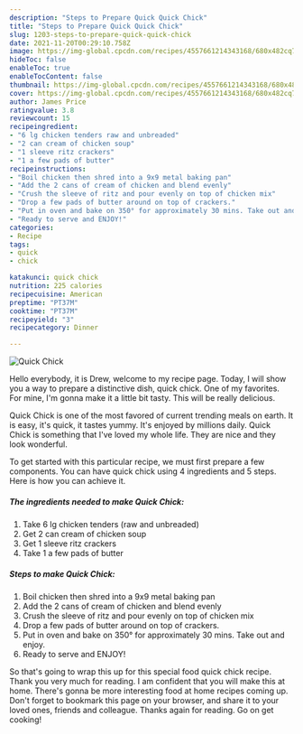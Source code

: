 ```yaml
---
description: "Steps to Prepare Quick Quick Chick"
title: "Steps to Prepare Quick Quick Chick"
slug: 1203-steps-to-prepare-quick-quick-chick
date: 2021-11-20T00:29:10.758Z
image: https://img-global.cpcdn.com/recipes/4557661214343168/680x482cq70/quick-chick-recipe-main-photo.jpg
hideToc: false
enableToc: true
enableTocContent: false
thumbnail: https://img-global.cpcdn.com/recipes/4557661214343168/680x482cq70/quick-chick-recipe-main-photo.jpg
cover: https://img-global.cpcdn.com/recipes/4557661214343168/680x482cq70/quick-chick-recipe-main-photo.jpg
author: James Price
ratingvalue: 3.8
reviewcount: 15
recipeingredient:
- "6 lg chicken tenders raw and unbreaded"
- "2 can cream of chicken soup"
- "1 sleeve ritz crackers"
- "1 a few pads of butter"
recipeinstructions:
- "Boil chicken then shred into a 9x9 metal baking pan"
- "Add the 2 cans of cream of chicken and blend evenly"
- "Crush the sleeve of ritz and pour evenly on top of chicken mix"
- "Drop a few pads of butter around on top of crackers."
- "Put in oven and bake on 350° for approximately 30 mins. Take out and enjoy."
- "Ready to serve and ENJOY!"
categories:
- Recipe
tags:
- quick
- chick

katakunci: quick chick 
nutrition: 225 calories
recipecuisine: American
preptime: "PT37M"
cooktime: "PT37M"
recipeyield: "3"
recipecategory: Dinner

---
```



![Quick Chick](https://img-global.cpcdn.com/recipes/4557661214343168/680x482cq70/quick-chick-recipe-main-photo.jpg)

Hello everybody, it is Drew, welcome to my recipe page. Today, I will show you a way to prepare a distinctive dish, quick chick. One of my favorites. For mine, I'm gonna make it a little bit tasty. This will be really delicious.



Quick Chick is one of the most favored of current trending meals on earth. It is easy, it's quick, it tastes yummy. It's enjoyed by millions daily. Quick Chick is something that I've loved my whole life. They are nice and they look wonderful.


To get started with this particular recipe, we must first prepare a few components. You can have quick chick using 4 ingredients and 5 steps. Here is how you can achieve it.

<!--inarticleads1-->

##### The ingredients needed to make Quick Chick:

1. Take 6 lg chicken tenders (raw and unbreaded)
1. Get 2 can cream of chicken soup
1. Get 1 sleeve ritz crackers
1. Take 1 a few pads of butter




<!--inarticleads2-->

##### Steps to make Quick Chick:

1. Boil chicken then shred into a 9x9 metal baking pan
1. Add the 2 cans of cream of chicken and blend evenly
1. Crush the sleeve of ritz and pour evenly on top of chicken mix
1. Drop a few pads of butter around on top of crackers.
1. Put in oven and bake on 350° for approximately 30 mins. Take out and enjoy.
1. Ready to serve and ENJOY!



So that's going to wrap this up for this special food quick chick recipe. Thank you very much for reading. I am confident that you will make this at home. There's gonna be more interesting food at home recipes coming up. Don't forget to bookmark this page on your browser, and share it to your loved ones, friends and colleague. Thanks again for reading. Go on get cooking!
